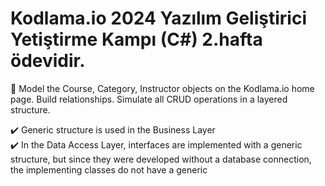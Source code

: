 # Kodlama.io 2024 Yazılım Geliştirici Yetiştirme Kampı (C#) 2.hafta ödevidir.

:speech_balloon: Model the Course, Category, Instructor objects on the Kodlama.io home page. Build relationships. Simulate all CRUD operations in a layered structure.

:heavy_check_mark: Generic structure is used in the Business Layer
<br>
:heavy_check_mark: In the Data Access Layer, interfaces are implemented with a generic structure, but since they were developed without a database connection, the implementing classes do not have a generic
